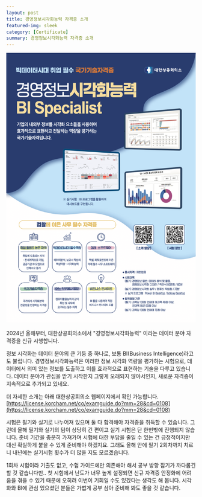 ```yaml
---
layout: post
title: 경영정보시각화능력 자격증 소개
featured-img: sleek
category: [Certificate]
summary: 경영정보시각화능력 자격증 소개
---
```


<img src ="https://raw.githubusercontent.com/hjben/hjben.github.io/master/_img/visualization-certificate/poster.png" alt="poster"><br>

2024년 올해부터, 대한상공회의소에서 "경영정보시각화능력" 이라는 데이터 분야 자격증을 신규 시행합니다. <br>

정보 시각화는 데이터 분야의 큰 기둥 중 하나로, 보통 BI(Business Intelligence)라고도 불립니다.
경영정보시각화능력은 이러한 정보 시각화 역량을 평가하는 시험으로, 데이터에서 의미 있는 정보를 도출하고 이를 효과적으로 표현하는 기술을 다루고 있습니다.
데이터 분야가 관심을 받기 시작한지 그렇게 오래되지 않아서인지, 새로운 자격증이 지속적으로 추가되고 있네요. <br>

더 자세한 소개는 아래 대한상공회의소 웹페이지에서 확인 가능합니다. <br>
[https://license.korcham.net/co/examguide.do?mm=28&cd=0108](https://license.korcham.net/co/examguide.do?mm=28&cd=0108) <br>

시험은 필기와 실기로 나누어져 있으며 둘 다 합격해야 자격증을 취득할 수 있습니다. 그런데 올해 필기와 실기의 텀이 상당히 긴 편이고 실기 시험은 단 한번밖에 진행되지 않습니다. 준비 기간을 충분히 가져가며 시험에 대한 부담을 줄일 수 있는 건 긍정적이지만 대신 확실하게 붙을 수 있게 준비해야 하겠지요. 그래도 올해 안에 필기 2회차까지 치르니 내년에는 실기시험 횟수가 더 많을 지도 모르겠습니다. <br>

1회차 시험이라 기출도 없고, 수험 가이드에만 의존해야 해서 공부 방향 잡기가 까다롭긴 할 것 같습니다만.. 첫 시험에서 난도가 너무 높게 설정되면 신규 자격증 안정화에 어려움을 겪을 수 있기 때문에 오히려 이번이 기회일 수도 있겠다는 생각도 해 봅니다.
시각화와 BI에 관심 있으셨던 분들은 가볍게 공부 삼아 준비해 봐도 좋을 것 같습니다. <br>